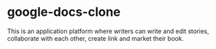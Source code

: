 # google-docs-clone
This is an application platform where writers can write and edit stories, collaborate with each other, create link and market their book.
